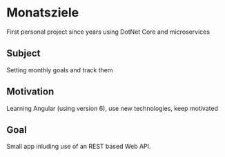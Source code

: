 # Monatsziele
First personal project since years using DotNet Core and microservices

## Subject
Setting monthly goals and track them

## Motivation
Learning Angular (using version 6), use new technologies, keep motivated

## Goal
Small app inluding use of an REST based Web API.
